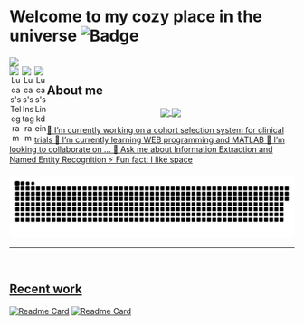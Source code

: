 <!--
**paivagio/paivagio** is a ✨ _special_ ✨ repository because its `README.md` (this file) appears on your GitHub profile.

Here are some ideas to get you started:
-->

# Welcome to my cozy place in the universe ![Badge](https://img.shields.io/github/followers/paivagio) <a href="https://komarev.com/ghpvc/?username=paivagio">

<img align="center" src="https://github.com/paivagio/paivagio/blob/main/images/space.jpg"/>
<br/>
<div align="center">
  <a href="https://t.me/Oliveira_LFA">
    <img align="left" alt="Lucas's Telegram" width="22px" src="https://web.telegram.org/img/logo_share.png" />
  </a>

  <a href="https://www.instagram.com/giovanni_paiva_/">
    <img align="left" alt="Lucas's Instagram" width="22px" src="https://upload.wikimedia.org/wikipedia/commons/thumb/a/a5/Instagram_icon.png/600px-Instagram_icon.png" />
  </a>

  <a href="https://www.linkedin.com/in/giovannipaiva/">
    <img align="left" alt="Lucas's Linkdein" width="22px" src="https://cdn3.iconfinder.com/data/icons/inficons/512/linkedin.png" />
  </a>
</div>

## About me

<div align="center"> 
  <a href="https://github.com/paivagio">
  <img height="167em" align="center" src="https://github-readme-stats.vercel.app/api?username=paivagio&show_icons=true&theme=midnight-purple&include_all_commits=true&count_private=true"/>
   <img height="167em" align="center" src="https://github-readme-stats.vercel.app/api/top-langs/?username=paivagio&layout=compact&theme=midnight-purple&exclude_repo=CliNTREc-Interface"/>
</div> 
  
🔭 I’m currently working on a cohort selection system for clinical trials
🌱 I’m currently learning WEB programming and MATLAB
👯 I’m looking to collaborate on ...
💬 Ask me about Information Extraction and Named Entity Recognition 
⚡ Fun fact: I like space
<!-- 🤔 I’m looking for help with ... -->

    
![Snake animation](https://github.com/paivagio/paivagio/blob/output/github-contribution-grid-snake.svg)

  
---

<br/>
  
## Recent work

[![Readme Card](https://github-readme-stats.vercel.app/api/pin/?username=paivagio&repo=CliNTREc&theme=midnight-purple)](https://github.com/paivagio/CliNTREc)
[![Readme Card](https://github-readme-stats.vercel.app/api/pin/?username=paivagio&repo=CliNTREc-Interface&theme=midnight-purple)](https://github.com/paivagio/CliNTREc-Interface)

